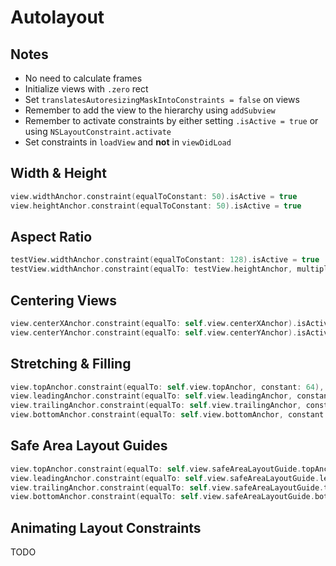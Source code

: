 # Autolayout

## Notes

* No need to calculate frames
* Initialize views with `.zero` rect
* Set `translatesAutoresizingMaskIntoConstraints = false` on views
* Remember to add the view to the hierarchy using `addSubview`
* Remember to activate constraints by either setting `.isActive = true` or using `NSLayoutConstraint.activate`
* Set constraints in `loadView` and **not** in `viewDidLoad`

## Width & Height

```swift
view.widthAnchor.constraint(equalToConstant: 50).isActive = true
view.heightAnchor.constraint(equalToConstant: 50).isActive = true
```

## Aspect Ratio

```swift
testView.widthAnchor.constraint(equalToConstant: 128).isActive = true
testView.widthAnchor.constraint(equalTo: testView.heightAnchor, multiplier: 16/9).isActive = true
```

## Centering Views

```swift
view.centerXAnchor.constraint(equalTo: self.view.centerXAnchor).isActive = true
view.centerYAnchor.constraint(equalTo: self.view.centerYAnchor).isActive = true
```

## Stretching & Filling

```swift
view.topAnchor.constraint(equalTo: self.view.topAnchor, constant: 64),
view.leadingAnchor.constraint(equalTo: self.view.leadingAnchor, constant: 64),
view.trailingAnchor.constraint(equalTo: self.view.trailingAnchor, constant: -64),
view.bottomAnchor.constraint(equalTo: self.view.bottomAnchor, constant: -64),
```

## Safe Area Layout Guides

```swift
view.topAnchor.constraint(equalTo: self.view.safeAreaLayoutGuide.topAnchor),
view.leadingAnchor.constraint(equalTo: self.view.safeAreaLayoutGuide.leadingAnchor),
view.trailingAnchor.constraint(equalTo: self.view.safeAreaLayoutGuide.trailingAnchor),
view.bottomAnchor.constraint(equalTo: self.view.safeAreaLayoutGuide.bottomAnchor),
```

## Animating Layout Constraints

TODO